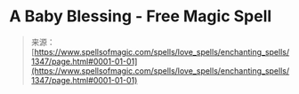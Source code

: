 <!--yml
category: 未分类
date: 2024-06-12 18:34:20
-->

# A Baby Blessing - Free Magic Spell

> 来源：[https://www.spellsofmagic.com/spells/love_spells/enchanting_spells/1347/page.html#0001-01-01](https://www.spellsofmagic.com/spells/love_spells/enchanting_spells/1347/page.html#0001-01-01)